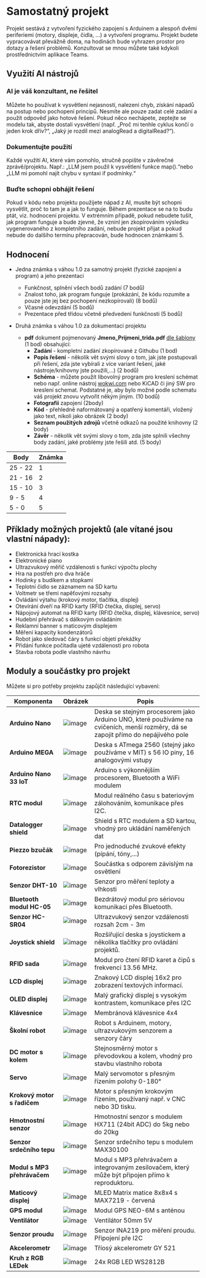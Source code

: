 # Samostatný projekt
Projekt sestává z vytvoření fyzického zapojení s Arduinem a alespoň dvěmi periferiemi (motory, displeje, čidla, ...) a vytvoření programu.
Projekt budete vypracovávat převážně doma, na hodinách bude vyhrazen prostor pro dotazy a řešení problémů. Konzultovat se mnou můžete také kdykoli prostřednictvím aplikace Teams.

## Využití AI nástrojů

### AI je váš konzultant, ne řešitel
Můžete ho používat k vysvětlení nejasností, nalezení chyb, získání nápadů na postup nebo pochopení principů. Nesmíte ale pouze zadat celé zadání a použít odpověď jako hotové řešení.
Pokud něco nechápete, zeptejte se modelu tak, abyste dostali vysvětlení (např. „Proč mi tenhle cyklus končí o jeden krok dřív?“, „Jaký je rozdíl mezi analogRead a digitalRead?“).

### Dokumentujte použití
Každé využití AI, které vám pomohlo, stručně popište v závěrečné zprávě/projektu. Např.: „LLM jsem použil k vysvětlení funkce map().“nebo  „LLM mi pomohl najít chybu v syntaxi if podmínky.“

### Buďte schopni obhájit řešení
Pokud v kódu nebo projektu použijete nápad z AI, musíte být schopni vysvětlit, proč to tam je a jak to funguje. Během prezentace se na to budu ptát, viz. hodnocení projektu. V extrémním případě, pokud nebudete tušit, jak program funguje a bude zjevné, že vzninl jen zkopírováním výsledku vygenerovaného z kompletního zadání, nebude projekt přijat a pokud nebude do dalšího termínu přepracován, bude hodnocen známkami 5.


## Hodnocení
- Jedna známka s váhou 1.0 za samotný projekt (fyzické zapojení a program) a jeho prezentaci
    - Funkčnost, splnění všech bodů zadání (7 bodů)
    - Znalost toho, jak program funguje (prokázání, že kódu rozumíte a pouze jste jej bez pochopení nezkopírovali) (8 bodů)
    - Včasné odevzdání (5 bodů)
    - Prezentace před třídou včetně předvedení funkčnosti (5 bodů)
    
- Druhá známka s váhou 1.0 za dokumentaci projektu
    - **pdf** dokument pojmenovaný **Jmeno_Prijmeni_trida.pdf** [dle šablony](/files/Praxe_projekt_vzor.pdf) (1 bod) obsahující:
        - **Zadání** - kompletní zadání zkopírované z Githubu (1 bod)
        - **Popis řešení** - několik vět svými slovy o tom, jak jste postupovali při řešení, zda jste vybírali z více variant řešení, jaké nástroje/knihovny jste použili,...) (2 bodů)
        - **Schéma** - můžete použít libovolný program pro kreslení schémat nebo např. online nástroj [wokwi.com](https://wokwi.com/projects/new/arduino-uno) nebo KiCAD či jiný SW pro kreslení schemat. Podstatné je, aby bylo možné podle schematu váš projekt znovu vytvořit někým jiným.
 (10 bodů)
        - **Fotografii** zapojení (2body)
        - **Kód** - přehledně naformátovaný a opatřený komentáři, vložený jako text, nikoli jako obrázek (2 body)
        - **Seznam použitých zdrojů** včetně odkazů na použité knihovny (2 body)
        - **Závěr** - několik vět svými slovy o tom, zda jste splnili všechny body zadání, jaké problémy jste řešili atd. (5 body)

| Body    | Známka|
|---------|-------|
| 25 - 22 | 1     |
| 21 - 16 | 2     |
| 15 - 10 | 3     |
| 9 - 5   | 4     |
| 5 - 0   | 5     |

## Příklady možných projektů (ale vítané jsou vlastní nápady):
- Elektronická hrací kostka
- Elektronické piano
- Ultrazvukový měřič vzdálenosti s funkcí výpočtu plochy
- Hra na postřeh pro dva hráče
- Hodinky s budíkem a stopkami
- Teplotní čidlo se záznamem na SD kartu
- Voltmetr se třemi napěťovými rozsahy
- Ovládání výtahu (krokový motor, tlačítka, displej)
- Otevírání dveří na RFID karty (RFID čtečka, displej, servo)
- Nápojový automat na RFID karty (RFID čtečka, displej, klávesnice, servo)
- Hudební přehrávač s dálkovým ovládáním
- Reklamní banner s maticovým displejem
- Měření kapacity kondenzátorů
- Robot jako sledovač čáry s funkcí objetí překážky
- Přidání funkce počitadla ujeté vzdálenosti pro robota
- Stavba robota podle vlastního návrhu


<!---
- Naprogramování školního robota pro soutěž sumo 
- Časomíra pro závody robotů
- Úprava školního robota pro ovládání joystickem po drátech
--->

## Moduly a součástky pro projekt

Můžete si pro potřeby projektu zapůjčit následující vybavení:


| Komponenta                  | Obrázek                                                                                          | Popis                                                                                  |
|-----------------------------|--------------------------------------------------------------------------------------------------|----------------------------------------------------------------------------------------|
| **Arduino Nano**            | ![image](img/Projekt_1.png)        | Deska se stejným procesorem jako Arduino UNO, které používáme na cvičeních, menší rozměry, dá se zapojit přímo do nepájivého pole |
| **Arduino MEGA**            | ![image](img/Projekt_2.png)        | Deska s ATmega 2560 (stejný jako používáme v MIT) s 56 IO piny, 16 analogovými vstupy  |
| **Arduino Nano 33 IoT**     | ![image](img/Projekt_3.png)        | Arduino s výkonnějším procesorem, Bluetooth a WiFi modulem                             |
| **RTC modul**               | ![image](img/Projekt_4.png)        | Modul reálného času s bateriovým zálohováním, komunikace přes I2C.                     |
| **Datalogger shield**       | ![image](img/Projekt_5.png)        | Shield s RTC modulem a SD kartou, vhodný pro ukládání naměřených dat                   |
| **Piezzo bzučák**           | ![image](img/Projekt_6.png)        | Pro jednoduché zvukové efekty (pípání, tóny,...)                                       |
| **Fotorezistor**            | ![image](img/Projekt_7.png)        | Součástka s odporem závislým na osvětlení                                              |
| **Senzor DHT-10**           | ![image](img/Projekt_8.png)        | Senzor pro měření teploty a vlhkosti                                                   |
| **Bluetooth modul HC-05**   | ![image](img/Projekt_9.png)        | Bezdrátový modul pro sériovou komunikaci přes Bluetooth.                               |
| **Senzor HC-SR04**          | ![image](img/Projekt_10.png)        | Ultrazvukový senzor vzdálenosti rozsah 2cm - 3m                                        |
| **Joystick shield**         | ![image](img/Projekt_11.png)        | Rozšiřující deska s joystickem a několika tlačítky pro ovládání projektů.              |
| **RFID sada**               | ![image](img/Projekt_12.png)        | Modul pro čtení RFID karet a čipů s frekvencí 13.56 MHz.                               |
| **LCD displej**             | ![image](img/Projekt_13.png)        | Znakový LCD displej 16x2 pro zobrazení textových informací.                            |
| **OLED displej**            | ![image](img/Projekt_14.png)        | Malý grafický displej s vysokým kontrastem, komunikace přes I2C                        |
| **Klávesnice**              | ![image](img/Projekt_15.png)        | Membránová klávesnice 4x4                                                              |
| **Školní robot**            | ![image](img/Projekt_16.png)        | Robot s Arduinem, motory, ultrazvukovým senzorem a senzory čáry                        |
| **DC motor s kolem**        | ![image](img/Projekt_17.png)        | Stejnosměrný motor s převodovkou a kolem, vhodný pro stavbu vlastního robota           |
| **Servo**                   | ![image](img/Projekt_18.png)        | Malý servomotor s přesným řízením polohy 0-180°                                        |
| **Krokový motor s řadičem** | ![image](img/Projekt_19.png)        | Motor s přesným krokovým řízením, používaný např. v CNC nebo 3D tisku.                 |
| **Hmotnostní senzor**       | ![image](img/Projekt_20.png)        | Hmotnostní senzor s modulem HX711 (24bit ADC)    do 5kg nebo do 20kg                   |
| **Senzor srdečního tepu**   | ![image](img/Projekt_21.png)        | Senzor srdečního tepu s modulem MAX30100                                               |
| **Modul s MP3 přehrávačem** | ![image](img/Projekt_22.png)        | Modul s MP3 přehrávačem a integrovaným zesilovačem, který může být připojen přímo k reproduktoru. |
| **Maticový displej**        | ![image](img/Projekt_23.png)        | MLED Matrix matice 8x8x4 s MAX7219 - červená                                           |
| **GPS modul**               | ![image](img/Projekt_24.png)        | Modul GPS NEO-6M s anténou                                                             |
| **Ventilátor**              | ![image](img/Projekt_25.png)        | Ventilátor 50mm 5V                                                                     |
| **Senzor proudu**           | ![image](img/Projekt_26.png)        | Senzor INA219 pro měření proudu. Připojení pře I2C                                     |
| **Akcelerometr**            | ![image](img/Projekt_27.png)        | Tříosý akcelerometr GY 521                                                             |
| **Kruh z RGB LEDek**        | ![image](img/Projekt_28.png)        | 24x RGB LED WS2812B                                                                    |






